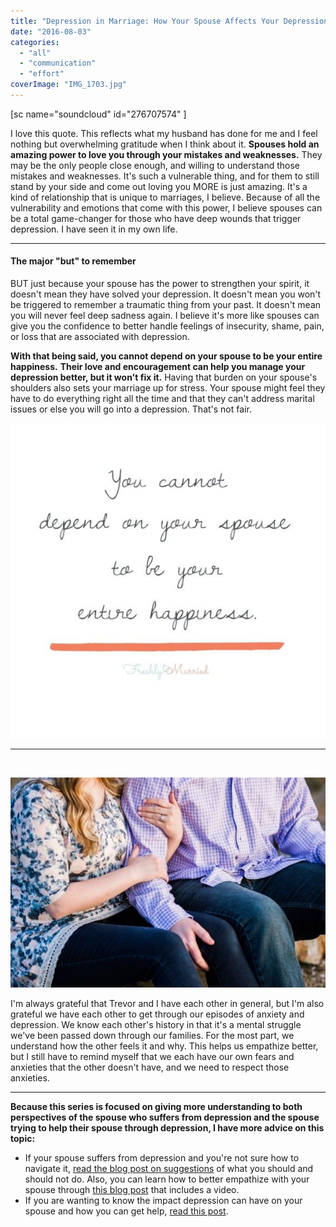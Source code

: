 ```yaml
---
title: "Depression in Marriage: How Your Spouse Affects Your Depression"
date: "2016-08-03"
categories: 
  - "all"
  - "communication"
  - "effort"
coverImage: "IMG_1703.jpg"
---
```


\[sc name="soundcloud" id="276707574" \]

I love this quote. This reflects what my husband has done for me and I feel nothing but overwhelming gratitude when I think about it. **Spouses hold an amazing power to love you through your mistakes and weaknesses.** They may be the only people close enough, and willing to understand those mistakes and weaknesses. It's such a vulnerable thing, and for them to still stand by your side and come out loving you MORE is just amazing. It's a kind of relationship that is unique to marriages, I believe. Because of all the vulnerability and emotions that come with this power, I believe spouses can be a total game-changer for those who have deep wounds that trigger depression. I have seen it in my own life.

* * *

#### The major "but" to remember

BUT just because your spouse has the power to strengthen your spirit, it doesn't mean they have solved your depression. It doesn't mean you won't be triggered to remember a traumatic thing from your past. It doesn't mean you will never feel deep sadness again. I believe it's more like spouses can give you the confidence to better handle feelings of insecurity, shame, pain, or loss that are associated with depression.

**With that being said, you cannot depend on your spouse to be your entire happiness.** **Their love and encouragement can help you manage your depression better, but it won't fix it.** Having that burden on your spouse's shoulders also sets your marriage up for stress. Your spouse might feel they have to do everything right all the time and that they can't address marital issues or else you will go into a depression. That's not fair.

![depression in marriage, depression quotes, dealing with depression in your marriage, spouse has depression, how to help spouse with depression, marriage advice, marriage help, stress in marriage, marriage specialist, handling depression, ](/images/IMG_0601.jpg)

* * *

 

![depression in marriage, depression quotes, dealing with depression in your marriage, spouse has depression, how to help spouse with depression, marriage advice, marriage help, stress in marriage, marriage specialist, handling depression, ](/images/IMG_0065.jpg)

I'm always grateful that Trevor and I have each other in general, but I'm also grateful we have each other to get through our episodes of anxiety and depression. We know each other's history in that it's a mental struggle we've been passed down through our families. For the most part, we understand how the other feels it and why. This helps us empathize better, but I still have to remind myself that we each have our own fears and anxieties that the other doesn't have, and we need to respect those anxieties.

* * *

**Because this series is focused on giving more understanding to both perspectives of the spouse who suffers from depression and the spouse trying to help their spouse through depression, I have more advice on this topic:**

- If your spouse suffers from depression and you're not sure how to navigate it, [read the blog post on suggestions](http://freshlymarried.com/depression-in-your-marriage-the-dos-and-donts/) of what you should and should not do. Also, you can learn how to better empathize with your spouse through [this blog post](http://freshlymarried.com/the-power-of-empathy/) that includes a video.
- If you are wanting to know the impact depression can have on your spouse and how you can get help, [read this post](http://freshlymarried.com/depression-in-marriage-how-your-depression-affects-your-spouse/).
